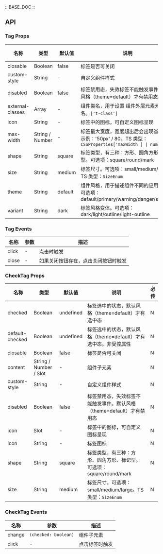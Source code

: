 :: BASE_DOC ::

## API
### Tag Props

名称 | 类型 | 默认值 | 说明 | 必传
-- | -- | -- | -- | --
closable | Boolean | false | 标签是否可关闭 | N
custom-style | String | - | 自定义组件样式 | N
disabled | Boolean | false | 标签禁用态，失效标签不能触发事件。默认风格（theme=default）才有禁用态 | N
external-classes | Array | - | 组件类名，用于设置 组件外层元素元素类名。`['t-class']` | N
icon | String | - | 标签中的图标，可自定义图标呈现 | N
max-width | String / Number | - | 标签最大宽度，宽度超出后会出现省略号。示例：'50px' / 80。TS 类型：`CSSProperties['maxWidth'] \| number` | N
shape | String | square | 标签类型，有三种：方形、圆角方形、标记型。可选项：square/round/mark | N
size | String | medium | 标签尺寸。可选项：small/medium/large。TS 类型：`SizeEnum` | N
theme | String | default | 组件风格，用于描述组件不同的应用场景。可选项：default/primary/warning/danger/success | N
variant | String | dark | 标签风格变体。可选项：dark/light/outline/light-outline | N

### Tag Events

名称 | 参数 | 描述
-- | -- | --
click | - | 点击时触发
close | - | 如果关闭按钮存在，点击关闭按钮时触发

### CheckTag Props

名称 | 类型 | 默认值 | 说明 | 必传
-- | -- | -- | -- | --
checked | Boolean | undefined | 标签选中的状态，默认风格（theme=default）才有选中态 | N
default-checked | Boolean | undefined | 标签选中的状态，默认风格（theme=default）才有选中态。非受控属性 | N
closable | Boolean | false | 标签是否可关闭 | N
content | String / Number / Slot | - | 组件子元素 | N
custom-style | String | - | 自定义组件样式 | N
disabled | Boolean | false | 标签禁用态，失效标签不能触发事件。默认风格（theme=default）才有禁用态 | N
icon | Slot | - | 标签中的图标，可自定义图标呈现 | N
icon | String | - | 标签图标 | N
shape | String | square | 标签类型，有三种：方形、圆角方形、标记型。可选项：square/round/mark | N
size | String | medium | 标签尺寸。可选项：small/medium/large。TS 类型：`SizeEnum` | N

### CheckTag Events

名称 | 参数 | 描述
-- | -- | --
change | `(checked: boolean)` | 组件子元素
click | - | 点击标签时触发
